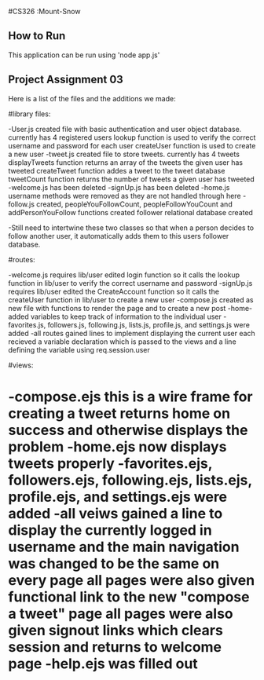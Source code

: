 #CS326 :Mount-Snow

## How to Run
This application can be run using 'node app.js'

## Project Assignment 03
Here is a list of the files and the additions we made:

#library files:

-User.js created file with basic authentication and user object database. currently has 4 registered users
	lookup function is used to verify the correct username and password for each user
	createUser function is used to create a new user
-tweet.js created file to store tweets. currently has 4 tweets
	displayTweets function returns an array of the tweets the given user has tweeted
	createTweet function addes a tweet to the tweet database
	tweetCount function returns the number of tweets a given user has tweeted
-welcome.js has been deleted
-signUp.js has been deleted
-home.js username methods were removed as they are not handled through here
-follow.js created, peopleYouFollowCount, peopleFollowYouCount and addPersonYouFollow functions created
	follower relational database created


-Still need to intertwine these two classes so that when a person decides to follow another user, it automatically
adds them to this users follower database.


#routes:

-welcome.js requires lib/user
  edited login function so it calls the lookup function in lib/user to verify the correct username and password
-signUp.js requires lib/user
  edited the CreateAccount function so it calls the createUser function in lib/user to create a new user
-compose.js created as new file with functions to render the page and to create a new post
-home-added variables to keep track of information to the individual user
-favorites.js, followers.js, following.js, lists.js, profile.js, and settings.js were added
-all routes gained lines to implement displaying the current user
	each recieved a variable declaration which is passed to the views and a line defining the variable using req.session.user
  
  
#views:

-compose.ejs 
	this is a wire frame for creating a tweet
	returns home on success and otherwise displays the problem
-home.ejs now displays tweets properly
-favorites.ejs, followers.ejs, following.ejs, lists.ejs, profile.ejs, and settings.ejs were added
-all veiws 
	gained a line to display the currently logged in username and the main navigation was changed to be the same on every page
	all pages were also given functional link to the new "compose a tweet" page
	all pages were also given signout links which clears session and returns to welcome page
-help.ejs was filled out
============
